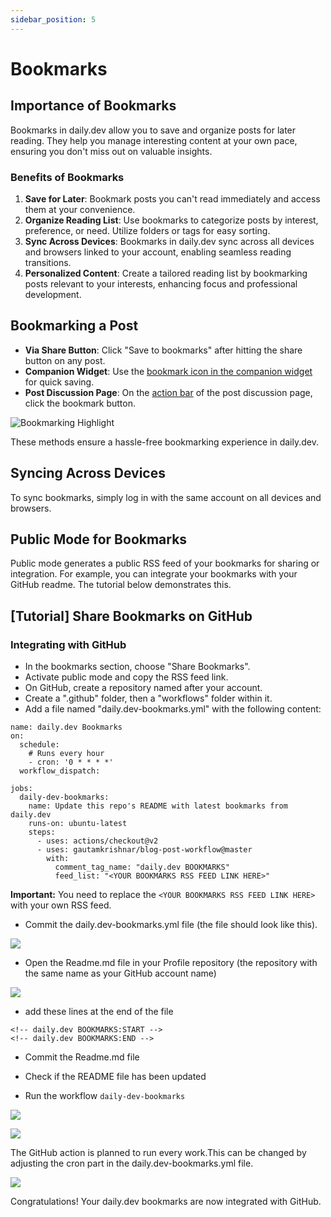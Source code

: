 ```yaml
---
sidebar_position: 5
---
```


# Bookmarks

## Importance of Bookmarks

Bookmarks in daily.dev allow you to save and organize posts for later reading. They help you manage interesting content at your own pace, ensuring you don't miss out on valuable insights.

### Benefits of Bookmarks

1. **Save for Later**: Bookmark posts you can't read immediately and access them at your convenience.
2. **Organize Reading List**: Use bookmarks to categorize posts by interest, preference, or need. Utilize folders or tags for easy sorting.
3. **Sync Across Devices**: Bookmarks in daily.dev sync across all devices and browsers linked to your account, enabling seamless reading transitions.
4. **Personalized Content**: Create a tailored reading list by bookmarking posts relevant to your interests, enhancing focus and professional development.

## Bookmarking a Post

- **Via Share Button**: Click "Save to bookmarks" after hitting the share button on any post.
- **Companion Widget**: Use the [bookmark icon in the companion widget](https://app.daily.dev/posts/6IVMj7uuS) for quick saving.
- **Post Discussion Page**: On the [action bar](https://app.daily.dev/posts/yc3ZVzfLY) of the post discussion page, click the bookmark button.

![Bookmarking Highlight](https://user-images.githubusercontent.com/84120587/273961662-0144389c-599b-483f-a3ca-29d59e25b27f.png)

These methods ensure a hassle-free bookmarking experience in daily.dev.

## Syncing Across Devices

To sync bookmarks, simply log in with the same account on all devices and browsers.

## Public Mode for Bookmarks

Public mode generates a public RSS feed of your bookmarks for sharing or integration. For example, you can integrate your bookmarks with your GitHub readme. The tutorial below demonstrates this.

## [Tutorial] Share Bookmarks on GitHub

### Integrating with GitHub

- In the bookmarks section, choose "Share Bookmarks".
- Activate public mode and copy the RSS feed link.
- On GitHub, create a repository named after your account.
- Create a ".github" folder, then a "workflows" folder within it.
- Add a file named "daily.dev-bookmarks.yml" with the following content:

```
name: daily.dev Bookmarks
on:
  schedule:
    # Runs every hour
    - cron: '0 * * * *'
  workflow_dispatch:

jobs:
  daily-dev-bookmarks:
    name: Update this repo's README with latest bookmarks from daily.dev
    runs-on: ubuntu-latest
    steps:
      - uses: actions/checkout@v2
      - uses: gautamkrishnar/blog-post-workflow@master
        with:
          comment_tag_name: "daily.dev BOOKMARKS"
          feed_list: "<YOUR BOOKMARKS RSS FEED LINK HERE>"
```

**Important:** You need to replace the `<YOUR BOOKMARKS RSS FEED LINK HERE>` with your own RSS feed.

- Commit the daily.dev-bookmarks.yml file (the file should look like this).

![](https://daily-now-res.cloudinary.com/image/upload/v1644219700/docs/bookmarksGithub6.png)

- Open the Readme.md file in your Profile repository (the repository with the same name as your GitHub account name)

![](https://daily-now-res.cloudinary.com/image/upload/v1644219700/docs/bookmarksGithub7.png)

- add these lines at the end of the file
```
<!-- daily.dev BOOKMARKS:START -->
<!-- daily.dev BOOKMARKS:END -->
```
- Commit the Readme.md file
- Check if the README file has been updated

- Run the workflow  `daily-dev-bookmarks`

![](https://daily-now-res.cloudinary.com/image/upload/v1644219700/docs/bookmarksGithub9.png)

![](https://daily-now-res.cloudinary.com/image/upload/v1644219700/docs/bookmarksGithub11.png)

The GitHub action is planned to run every work.This can be changed by adjusting the cron part in the daily.dev-bookmarks.yml file.

![](https://daily-now-res.cloudinary.com/image/upload/v1644219700/docs/bookmarksGithub12.png)

Congratulations! Your daily.dev bookmarks are now integrated with GitHub.